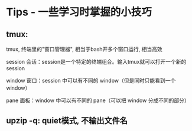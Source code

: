 # Tips - 一些学习时掌握的小技巧

## tmux:

tmux, 终端里的"窗口管理器", 相当于bash开多个窗口运行, 相当高效

session 会话：session是一个特定的终端组合。输入tmux就可以打开一个新的session

window 窗口：session 中可以有不同的 window（但是同时只能看到一个 window）

pane 面板：window 中可以有不同的 pane（可以把 window 分成不同的部分）

## upzip -q: quiet模式, 不输出文件名